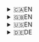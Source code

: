 <!--
 CONTRIBUTING.md

 This source file is part of the SDG open source project.
 Diese Quelldatei ist Teil des qeulloffenen SDG‐Projekt.
 https://example.github.io/SDG/SDG

 Copyright ©2019 John Doe and the SDG project contributors.
 ©2019

 Soli Deo gloria.

 Licensed under the Apache Licence, Version 2.0.
 See http://www.apache.org/licenses/LICENSE-2.0 for licence information.
 -->

<details>
<summary>🇨🇦EN</summary>
# Contributing to SDG

Everyone is welcome to contribute to SDG!

## Step 1: Report

From the smallest typo to the severest crash, whether you are reporting a bug or requesting a new feature, whether you already have a solution in mind or not, please **always start by reporting it**.

Please search the [existing issues](../../issues) to see if something related has already been reported.

- If there is already a related issue, please join that conversation and share any additional information you have.
- Otherwise, open a [new issue](../../issues/new).

Even if you think you have the solution, please **do not start working on it** until you hear from one of the project administrators. This may save you some work in the event that someone else is already working on it, or if your idea ends up deemed beyond the scope of the project goals.

## Step 2: Branch

If you have [reported](#step-1-report) your idea and an administrator has given you the green light, follow these steps to get a local copy you can work on.

1. **Fork the repository** by clicking “Fork” in the top‐right of the repository page. (Skip this step if you have been given write access.)
2. **Create a local clone**. `git clone https://github.com/user/SDG`
3. **Create a development branch**. `git checkout -b some‐new‐branch‐name`
4. **Set up the workspace** by double‐clicking `Refresh` in the root folder.

Now you are all set to try out your idea.

## Step 3: Submit

Once you have your idea working properly, follow these steps to submit your changes.

1. **Validate your changes** by double‐clicking `Validate` in the root folder.
2. **Commit your changes**. `git commit -m "Some description of the changes."`
3. **Push your changes**. `git push`
4. **Submit a pull request** by clicking “New Pull Request” in the branch list on GitHub.
5. **Wait for continuous integration** to complete its validation.
6. **Request a review** from John Doe or Jane Doe by clicking the gear in the top right of the pull request page.

</details>
<details>
<summary>🇬🇧EN</summary>
# Contributing to SDG

Everyone is welcome to contribute to SDG!

## Step 1: Report

From the smallest typo to the severest crash, whether you are reporting a bug or requesting a new feature, whether you already have a solution in mind or not, please **always start by reporting it**.

Please search the [existing issues](../../issues) to see if something related has already been reported.

- If there is already a related issue, please join that conversation and share any additional information you have.
- Otherwise, open a [new issue](../../issues/new).

Even if you think you have the solution, please **do not start working on it** until you hear from one of the project administrators. This may save you some work in the event that someone else is already working on it, or if your idea ends up deemed beyond the scope of the project goals.

## Step 2: Branch

If you have [reported](#step-1-report) your idea and an administrator has given you the green light, follow these steps to get a local copy you can work on.

1. **Fork the repository** by clicking “Fork” in the top‐right of the repository page. (Skip this step if you have been given write access.)
2. **Create a local clone**. `git clone https://github.com/user/SDG`
3. **Create a development branch**. `git checkout -b some‐new‐branch‐name`
4. **Set up the workspace** by double‐clicking `Refresh` in the root folder.

Now you are all set to try out your idea.

## Step 3: Submit

Once you have your idea working properly, follow these steps to submit your changes.

1. **Validate your changes** by double‐clicking `Validate` in the root folder.
2. **Commit your changes**. `git commit -m "Some description of the changes."`
3. **Push your changes**. `git push`
4. **Submit a pull request** by clicking “New Pull Request” in the branch list on GitHub.
5. **Wait for continuous integration** to complete its validation.
6. **Request a review** from John Doe or Jane Doe by clicking the gear in the top right of the pull request page.

</details>
<details>
<summary>🇺🇸EN</summary>
# Contributing to SDG

Everyone is welcome to contribute to SDG!

## Step 1: Report

From the smallest typo to the severest crash, whether you are reporting a bug or requesting a new feature, whether you already have a solution in mind or not, please **always start by reporting it**.

Please search the [existing issues](../../issues) to see if something related has already been reported.

- If there is already a related issue, please join that conversation and share any additional information you have.
- Otherwise, open a [new issue](../../issues/new).

Even if you think you have the solution, please **do not start working on it** until you hear from one of the project administrators. This may save you some work in the event that someone else is already working on it, or if your idea ends up deemed beyond the scope of the project goals.

## Step 2: Branch

If you have [reported](#step-1-report) your idea and an administrator has given you the green light, follow these steps to get a local copy you can work on.

1. **Fork the repository** by clicking “Fork” in the top‐right of the repository page. (Skip this step if you have been given write access.)
2. **Create a local clone**. `git clone https://github.com/user/SDG`
3. **Create a development branch**. `git checkout -b some‐new‐branch‐name`
4. **Set up the workspace** by double‐clicking `Refresh` in the root folder.

Now you are all set to try out your idea.

## Step 3: Submit

Once you have your idea working properly, follow these steps to submit your changes.

1. **Validate your changes** by double‐clicking `Validate` in the root folder.
2. **Commit your changes**. `git commit -m "Some description of the changes."`
3. **Push your changes**. `git push`
4. **Submit a pull request** by clicking “New Pull Request” in the branch list on GitHub.
5. **Wait for continuous integration** to complete its validation.
6. **Request a review** from John Doe or Jane Doe by clicking the gear in the top right of the pull request page.

</details>
<details>
<summary>🇩🇪DE</summary>
# Bei SDG mitwirken

Jeder ist willkommen, bei SDG mitzuwirken!

## Schritt 1: Melden

Vom keinsten Tippfehler bis zum schlimmster Absturz, ob zum melden eines Fehlers oder zum anfordern eines neues Merkmals, ob Sie schon von einer Lösung weiß oder nicht, bitte **melden Sie es immer zuerst an**.

Bitte suchen Sie die [bereits bestehende Themen](../../issues), falls ähnliches schon gemeldet ist.

- Wenn eine ähnliche Thema schon bestehet, bitte nehmen Sie teil in dem Gespräch und melden Sie irgenwelche Neuigkeiten dort.
- Sonst öffnen Sie eine [neue Thema](../../issues/new).

Selbst wenn Sie die Lösung zu haben glauben, bitte **fangen Sie nicht an** bis Sie von einem der Verwalter gehört haben. So können Sie sich Arbeit sparen, wenn sonst jemand das selbe schon angefangen hat, oder wenn entschieden wird, dass Ihre Idee sich doch außerhalb der Projektziele befindet.

## Schritt 2: Abzweigen

Nachdem Sie Ihre Idee [gemeldet](#schritt-1-melden) haben und ein Verwalter Ihnen ein grünes Licht gegeben hat, folgen Sie diese Schritte um eine lokale Kopie zu herzustellen, die Sie verarbeiten können.

1. **Das Lager (*repository*) aufspalten (*fork*)**. Auf „Fork“ oben rechts auf der Lagerseite klicken. (Diesen Schritt überspringen, wenn sie schon Schreibzugriff haben.)
2. **Einen lokalen Nachbau (*clone*) erstellen**. `git clone https://github.com/user/SDG`
3. **Einen Entwicklungszweig (*branch*) erstellen**. `git checkout -b igrendwelcher‐neuer‐zweigname`
4. **Den Arbeitsbereich aufstellen**. Auf `Refresh` (*auffrischen*) in der Lagerwurzel doppelklicken.

Jetzt sind Sie bereit, Ihre Idee zu probieren.

## Schritt 3: Einreichen

Nachdem Ihre Idee gut funktioniert, folgen Sie diese Schritte um Ihre Änderungen einzureichen.

1. **Ihre Änderungen überprüfen**. Auf `Validate` in der Lagerwurzel doppelklicken.
2. **Ihre Änderungen übergeben (*commit*)**. `git commit -m "Irgendwelche Beschreibung der Änderungen."`
3. **Ihre Änderungen stoßen (*push*)**. `git push`
4. **Eine Abziehungsanforderung (*pull request*)**. „New Pull Request“ in der Zweigliste bei GitHub.
5. **Auf die überprüfung der fortlaufenden Einbindung (*continuous integration*) warten**.
6. **Eine Bewertung (*review*) von John Doe oder Jane Doe anfordern**. Auf den Zahnrad oben rechts auf der Seite der Abziehungsanforderung klicken.

</details>
